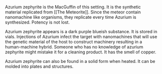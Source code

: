 Azurium zephyrite is the MacGuffin of this setting. It is the synthetic material replicated from [[The Meteorite]]. Since the meteor contain nanomachine like organisms, they replicate every time Azurium is synthesized. Potency is not lost. 

Azurium zephyrite appears is a dark purple blueish substance. It is stored in vials. Injections of Azurium infect the target with nanomachines that will use the genetic material of the host to construct machinery resulting in a human-machine hybrid. Someone who has no knowledge of azurium zephyrite might mistake it for a cleaning product. It has the smell of copper.

Azurium zephyrite can also be found in a solid form when heated. It can be molded into plates and structures.